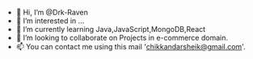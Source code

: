 - 👋 Hi, I’m @Drk-Raven
- 👀 I’m interested in ...
- 🌱 I’m currently learning Java,JavaScript,MongoDB,React
- 💞️ I’m looking to collaborate on Projects in e-commerce domain.
- 📫 You can contact me using this mail 'chikkandarsheik@gmail.com'.

<!---
Drk-Raven/Drk-Raven is a ✨ special ✨ repository because its `README.md` (this file) appears on your GitHub profile.
You can click the Preview link to take a look at your changes.
--->

